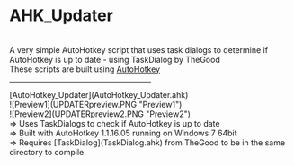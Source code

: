 AHK_Updater
=======
<br>A very simple AutoHotkey script that uses task dialogs to determine if AutoHotkey is up to date - using TaskDialog by TheGood<br>
These scripts are built using [AutoHotkey](http://ahkscript.org/)

<hr width=50%>
[AutoHotkey_Updater](AutoHotkey_Updater.ahk)<br>
![Preview1](UPDATERpreview.PNG "Preview1")<br>![Preview2](UPDATERpreview2.PNG "Preview2")<br>
=> Uses TaskDialogs to check if AutoHotkey is up to date<br>
=> Built with AutoHotkey 1.1.16.05 running on Windows 7 64bit<br>
=> Requires [TaskDialog](TaskDialog.ahk) from TheGood to be in the same directory to compile<br>
